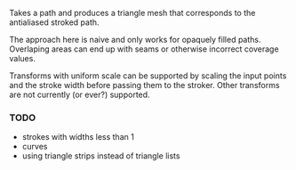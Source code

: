 Takes a path and produces a triangle mesh that corresponds to the antialiased stroked path.

The approach here is naive and only works for opaquely filled paths. Overlaping areas can 
end up with seams or otherwise incorrect coverage values.

Transforms with uniform scale can be supported by scaling the input points and the stroke width
before passing them to the stroker. Other transforms are not currently (or ever?) supported.

### TODO
- strokes with widths less than 1
- curves
- using triangle strips instead of triangle lists
